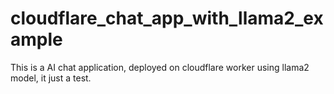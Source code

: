 # cloudflare_chat_app_with_llama2_example
This is a AI chat application, deployed on cloudflare worker using llama2 model, it just a test.
